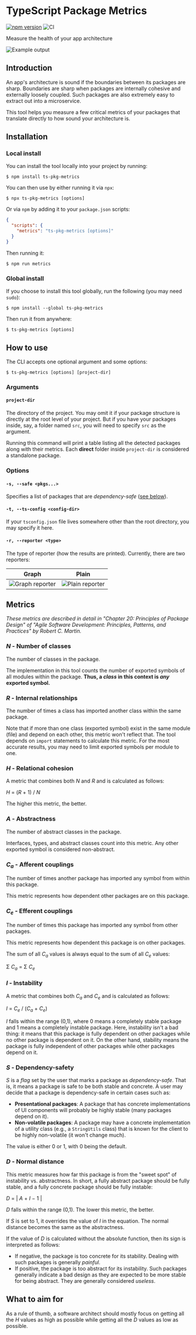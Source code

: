 # TypeScript Package Metrics

[![npm version](https://badge.fury.io/js/ts-pkg-metrics.svg)](https://www.npmjs.com/package/ts-pkg-metrics)
![CI](https://github.com/omothm/ts-pkg-metrics/actions/workflows/ci.yml/badge.svg)

Measure the health of your app architecture

![Example output](/imgs/graph.png)

## Introduction

An app's architecture is sound if the boundaries between its packages are sharp. Boundaries are
sharp when packages are internally cohesive and externally loosely coupled. Such packages are also
extremely easy to extract out into a microservice.

This tool helps you measure a few critical metrics of your packages that translate directly to how
sound your architecture is.

## Installation

### Local install

You can install the tool locally into your project by running:

    $ npm install ts-pkg-metrics

You can then use by either running it via `npx`:

    $ npx ts-pkg-metrics [options]

Or via `npm` by adding it to your `package.json` scripts:

```json
{
  "scripts": {
    "metrics": "ts-pkg-metrics [options]"
  }
}
```

Then running it:

    $ npm run metrics

### Global install

If you choose to install this tool globally, run the following (you may need `sudo`):

    $ npm install --global ts-pkg-metrics

Then run it from anywhere:

    $ ts-pkg-metrics [options]

## How to use

The CLI accepts one optional argument and some options:

    $ ts-pkg-metrics [options] [project-dir]

### Arguments

#### `project-dir`

The directory of the project. You may omit it if your package structure is directly at the root
level of your project. But if you have your packages inside, say, a folder named `src`, you will
need to specify `src` as the argument.

Running this command will print a table listing all the detected packages along with their metrics.
Each **direct** folder inside `project-dir` is considered a standalone package.

### Options

#### `-s, --safe <pkgs...>`

Specifies a list of packages that are _dependency-safe_ ([see below](#s---dependency-safety)).

#### `-t, --ts-config <config-dir>`

If your `tsconfig.json` file lives somewhere other than the root directory, you may specify it here.

#### `-r, --reporter <type>`

The type of reporter (how the results are printed). Currently, there are two reporters:

| Graph                              | Plain                              |
| ---------------------------------- | ---------------------------------- |
| ![Graph reporter](/imgs/graph.png) | ![Plain reporter](/imgs/plain.png) |

## Metrics

_These metrics are described in detail in "Chapter 20: Principles of Package Design" of "Agile
Software Development: Principles, Patterns, and Practices" by Robert C. Martin._

### _N_ - Number of classes

The number of classes in the package.

The implementation in this tool counts the number of exported symbols of all modules within the
package. **Thus, a _class_ in this context is _any_ exported symbol.**

### _R_ - Internal relationships

The number of times a class has imported another class within the same package.

Note that if more than one class (exported symbol) exist in the same module (file) and depend on
each other, this metric won't reflect that. The tool depends on `import` statements to calculate
this metric. For the most accurate results, you may need to limit exported symbols per module to
one.

### _H_ - Relational cohesion

A metric that combines both _N_ and _R_ and is calculated as follows:

_H_ = (_R_ + 1) / _N_

The higher this metric, the better.

### _A_ - Abstractness

The number of abstract classes in the package.

Interfaces, types, and abstract classes count into this metric. Any other exported symbol is
considered non-abstract.

### _C<sub>a</sub>_ - Afferent couplings

The number of times another package has imported any symbol from within this package.

This metric represents how dependent other packages are on this package.

### _C<sub>e</sub>_ - Efferent couplings

The number of times this package has imported any symbol from other packages.

This metric represents how dependent this package is on other packages.

The sum of all _C<sub>a</sub>_ values is always equal to the sum of all _C<sub>e</sub>_ values:

&Sigma; _C<sub>a</sub>_ = &Sigma; _C<sub>e</sub>_

### _I_ - Instability

A metric that combines both _C<sub>a</sub>_ and _C<sub>e</sub>_ and is calculated as follows:

_I_ = _C<sub>e</sub>_ / (_C<sub>a</sub>_ + _C<sub>e</sub>_)

_I_ falls within the range (0,1), where 0 means a completely stable package and 1 means a
completely instable package. Here, instability isn't a bad thing: it means that this package is
fully dependent on other packages while no other package is dependent on it. On the other hand,
stability means the package is fully independent of other packages while other packages depend on
it.

### _S_ - Dependency-safety

_S_ is a _flag_ set by the user that marks a package as _dependency-safe_. That is, it means a
package is safe to be both stable and concrete. A user may decide that a package is dependency-safe
in certain cases such as:

- **Presentational packages**: A package that has concrete implementations of UI components will
  probably be highly stable (many packages depend on it).
- **Non-volatile packages**: A package may have a concrete implementation of a utility class (e.g.,
  a `StringUtils` class) that is known for the client to be highly non-volatile (it won't change
  much).

The value is either 0 or 1, with 0 being the default.

### _D_ - Normal distance

This metric measures how far this package is from the "sweet spot" of instability vs. abstractness.
In short, a fully abstract package should be fully stable, and a fully concrete package should be
fully instable:

_D_ = | _A_ + _I_ &minus; 1 |

_D_ falls within the range (0,1). The lower this metric, the better.

If _S_ is set to 1, it overrides the value of _I_ in the equation. The normal distance becomes the
same as the abstractness.

If the value of _D_ is calculated without the absolute function, then its sign is interpreted as
follows:

- If negative, the package is too concrete for its stability. Dealing with such packages is
  generally _painful_.
- If positive, the package is too abstract for its instability. Such packages generally indicate a
  bad design as they are expected to be more stable for being abstract. They are generally
  considered _useless_.

## What to aim for

As a rule of thumb, a software architect should mostly focus on getting all the _H_ values as high
as possible while getting all the _D_ values as low as possible.
